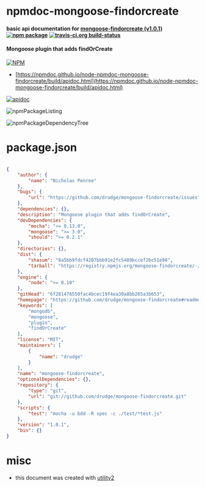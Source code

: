 # npmdoc-mongoose-findorcreate

#### basic api documentation for  [mongoose-findorcreate (v1.0.1)](https://github.com/drudge/mongoose-findorcreate#readme)  [![npm package](https://img.shields.io/npm/v/npmdoc-mongoose-findorcreate.svg?style=flat-square)](https://www.npmjs.org/package/npmdoc-mongoose-findorcreate) [![travis-ci.org build-status](https://api.travis-ci.org/npmdoc/node-npmdoc-mongoose-findorcreate.svg)](https://travis-ci.org/npmdoc/node-npmdoc-mongoose-findorcreate)

#### Mongoose plugin that adds findOrCreate

[![NPM](https://nodei.co/npm/mongoose-findorcreate.png?downloads=true&downloadRank=true&stars=true)](https://www.npmjs.com/package/mongoose-findorcreate)

- [https://npmdoc.github.io/node-npmdoc-mongoose-findorcreate/build/apidoc.html](https://npmdoc.github.io/node-npmdoc-mongoose-findorcreate/build/apidoc.html)

[![apidoc](https://npmdoc.github.io/node-npmdoc-mongoose-findorcreate/build/screenCapture.buildCi.browser.%252Ftmp%252Fbuild%252Fapidoc.html.png)](https://npmdoc.github.io/node-npmdoc-mongoose-findorcreate/build/apidoc.html)

![npmPackageListing](https://npmdoc.github.io/node-npmdoc-mongoose-findorcreate/build/screenCapture.npmPackageListing.svg)

![npmPackageDependencyTree](https://npmdoc.github.io/node-npmdoc-mongoose-findorcreate/build/screenCapture.npmPackageDependencyTree.svg)



# package.json

```json

{
    "author": {
        "name": "Nicholas Penree"
    },
    "bugs": {
        "url": "https://github.com/drudge/mongoose-findorcreate/issues"
    },
    "dependencies": {},
    "description": "Mongoose plugin that adds findOrCreate",
    "devDependencies": {
        "mocha": ">= 0.13.0",
        "mongoose": ">= 3.0",
        "should": ">= 0.2.1"
    },
    "directories": {},
    "dist": {
        "shasum": "8a5bb9fdcf4207bbb91e2fc5489bccef2bc51e98",
        "tarball": "https://registry.npmjs.org/mongoose-findorcreate/-/mongoose-findorcreate-1.0.1.tgz"
    },
    "engine": {
        "node": ">= 0.10"
    },
    "gitHead": "6f281476550fac4bcec19f4ea30a8bb265a3b653",
    "homepage": "https://github.com/drudge/mongoose-findorcreate#readme",
    "keywords": [
        "mongodb",
        "mongoose",
        "plugin",
        "findOrCreate"
    ],
    "license": "MIT",
    "maintainers": [
        {
            "name": "drudge"
        }
    ],
    "name": "mongoose-findorcreate",
    "optionalDependencies": {},
    "repository": {
        "type": "git",
        "url": "git://github.com/drudge/mongoose-findorcreate.git"
    },
    "scripts": {
        "test": "mocha -u bdd -R spec -c ./test/*test.js"
    },
    "version": "1.0.1",
    "bin": {}
}
```



# misc
- this document was created with [utility2](https://github.com/kaizhu256/node-utility2)
